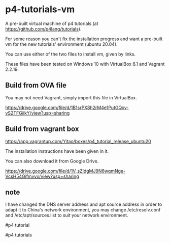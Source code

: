 # p4-tutorials-vm

A pre-built virtual machine of p4 tutorials (at https://github.com/p4lang/tutorials).

For some reason you can't fix the installation progress and want a pre-built vm for the new tutorials' environment (ubuntu 20.04).

You can use either of the two files to install vm, given by links.

These files have been tested on Windows 10 with VirtualBox 6.1 and Vagrant 2.2.19.

## Build from OVA file

You may not need Vagrant, simply import this file in VirtualBox.

https://drive.google.com/file/d/1B1srPX8h2rM4e1PutGQxv-vS2TFGiikY/view?usp=sharing

## Build from vagrant box

https://app.vagrantup.com/Yitao/boxes/p4_tutorial_release_ubuntu20

The installation instructions have been given in it.

You can also download it from Google Drive.

https://drive.google.com/file/d/1V_sZldgMJ9N6wqmNge-VcsH54Gjfmvvx/view?usp=sharing

## note

I have changed the DNS server address and apt source address in order to adapt it to China's network environment, you may change /etc/resolv.conf and /etc/apt/sources.list to suit your network environment.

\#p4 tutorial

\#p4 tutorials
